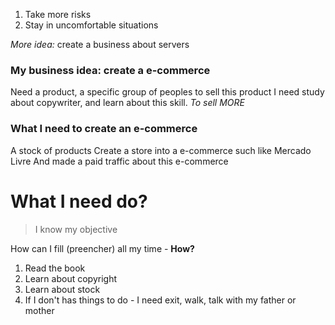 1. Take more risks
2. Stay in uncomfortable situations

*More idea:* create a business about servers

### My business idea: create a e-commerce
Need a product, a specific group of peoples to sell this product
I need study about copywriter, and learn about this skill. *To sell MORE*

### What I need to create an e-commerce
A stock of products
Create a store into a e-commerce such like Mercado Livre
And made a paid traffic about this e-commerce 

# What I need do?
> I know my objective

How can I fill (preencher) all my time - **How?**
1. Read the book
2. Learn about copyright
3. Learn about stock
4. If I don't has things to do - I need exit, walk, talk with my father or mother

